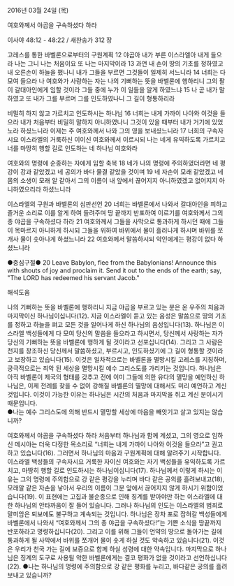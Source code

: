 2016년 03월 24일 (목)

여호와꼐서 야곱을 구속하셨다 하라



이사야 48:12 - 48:22 / 새찬송가 312 장


고레스를 통한 바벨론으로부터의 구원계획 
12 야곱아 내가 부른 이스라엘아 내게 들으라 나는 그니 나는 처음이요 또 나는 마지막이라
13 과연 내 손이 땅의 기초를 정하였고 내 오른손이 하늘을 폈나니 내가 그들을 부르면 그것들이 일제히 서느니라 14 너희는 다 모여 들으라 나 여호와가 사랑하는 자는 나의 기뻐하는 뜻을 바벨론에 행하리니 그의 팔이 갈대아인에게 임할 것이라 그들 중에 누가 이 일들을 알게 하였느냐 15 나 곧 내가 말하였고 또 내가 그를 부르며 그를 인도하였나니 그 길이 형통하리라

비밀히 하지 않고 가르치고 인도하시는 하나님 
16 너희는 내게 가까이 나아와 이것을 들으라 내가 처음부터 비밀히 말하지 아니하였나니 그것이 있을 때부터 내가 거기에 있었노라 하셨느니라 이제는 주 여호와께서 나와 그의 영을 보내셨느니라 17 너희의 구속자시요 이스라엘의 거룩하신 이이신 여호와께서 이르시되 나는 네게 유익하도록 가르치고 너를 마땅히 행할 길로 인도하는 네 하나님 여호와라

여호와의 명령에 순종하는 자에게 임할 축복 
18 네가 나의 명령에 주의하였더라면 네 평강이 강과 같았겠고 네 공의가 바다 물결 같았을 것이며 19 네 자손이 모래 같았겠고 네 몸의 소생이 모래 알 같아서 그의 이름이 내 앞에서 끊어지지 아니하였겠고 없어지지 아니하였으리라 하셨느니라

이스라엘의 구원과 바벨론의 심판선언 
20 너희는 바벨론에서 나와서 갈대아인을 피하고 즐거운 소리로 이를 알게 하여 들려주며 땅 끝까지 반포하여 이르기를 여호와께서 그의 종 야곱을 구속하셨다 하라 21 여호와께서 그들을 사막으로 통과하게 하시던 때에 그들이 목마르지 아니하게 하시되 그들을 위하여 바위에서 물이 흘러나게 하시며 바위를 쪼개사 물이 솟아나게 하셨느니라 22 여호와께서 말씀하시되 악인에게는 평강이 없다 하셨느니라

●중심구절● 20 Leave Babylon, flee from the Babylonians! Announce this with shouts of joy and proclaim it. Send it out to the ends of the earth; say, "The LORD has redeemed his servant Jacob."

해석도움





나의 기뻐하는 뜻을 바벨론에 행하리니
지금 야곱을 부르고 있는 분은 온 우주의 처음과 마지막이신 하나님이십니다(12). 지금 이스라엘이 듣고 있는 음성은 말씀으로 땅의 기초를 정하고 하늘을 펴고 모든 것을 일어나게 하신 하나님의 음성입니다(13). 하나님은 이스라엘 백성들에게 다 모여 당신의 말씀을 들으라고 하시면서, 당신께서 사랑하는 자가 당신의 기뻐하는 뜻을 바벨론에 행하게 될 것이라고 선포십니다(14). 그리고 그 사람은 천지를 창조하신 당신께서 말씀하셨고, 부르시고, 인도하셨기에 그 길이 형통할 것이라고 보장하고 있습니다(15). 이것은 일차적으로는 바벨론을 멸망시킬 고레스를 지칭하며, 궁극적으로는 죄악 된 세상을 멸망시킬 예수 그리스도를 가리키는 것입니다. 하나님은 아직 바벨론이 제국의 형태를 갖추고 전에 이미 그들에 의한 유다의 멸망을 예언하신 하나님은, 이제 전례를 찾을 수 없이 강해질 바벨론의 멸망에 대해서도 미리 예언하고 계신 것입니다. 이것이 가능한 이유는 하나님은 시간의 처음과 마지막을 쥐고 계신 분이시기 때문입니다.  
●나는 예수 그리스도에 의해 반드시 멸망할 세상에 마음을 빼앗기고 살고 있지는 않습니까? 

여호와께서 야곱을 구속하셨다 하라
처음부터 하나님과 함께 계셨고, 그의 영으로 임하신 메시야는 더욱 다정한 목소리로 “너희는 내게 가까이 나아와 이것을 들으라”고 권고하고 있습니다(16). 그러면서 하나님의 마음과 구원계획에 대해 알려주기 시작합니다. 이스라엘 백성들의 구속자시요 거룩한 자이신 여호와는 자기 백성들을 유익하도록 가르치고, 마땅히 행할 길로 인도하시는 하나님이십니다(17). 하나님께서 이렇게 하시는 이유는 그의 명령에 주의함으로 강 같은 평강을 누리며 바다 같은 공의를 흘려보내고(18), 모래알 같은 자손을 낳아서 우리의 이름이 그분 앞에서 끊어지지 않게 하시기 위함이었습니다(19). 이 표현에는 고집과 불순종으로 인해 징계를 받아야만 하는 이스라엘에 대한 하나님의 안타까움이 잘 들어 있습니다. 그러나 하나님의 인도는 이스라엘의 범죄로 말미암은 퇴보에도 불구하고 계속되는 것입니다. 하나님은 장차 포로 잡혀갈 백성들에게  바벨론에서 나와서 “여호와께서 그의 종 야곱을 구속하셨다!”는 기쁜 소식을 땅끝까지 반포하라고 명령하십니다(20). 그리고 이를 위해 그들이 언약의 땅으로 돌아가는 길에 통과하게 될 사막에서 바위를 쪼개어 물이 솟게 하실 것도 약속하고 있습니다(21). 이것은 우리가 천국 가는 길에 보증으로 함께 하실 성령에 대한 약속입니다. 마지막으로 하나님은 징계의 도구로 사용될 악한 바벨론에게는 결코 평화가 없을 것이라고 선언하십니다(22).
●나는 하나님의 명령에 주의함으로 강 같은 평화를 누리고, 바다같은 공의를 흘려보내고 있습니까?
